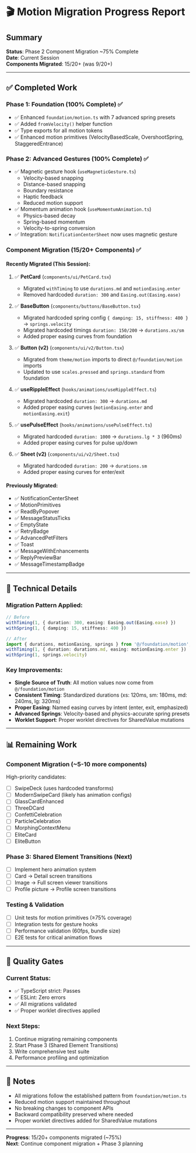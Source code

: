 # 🎬 Motion Migration Progress Report

## Summary

**Status**: Phase 2 Component Migration ~75% Complete  
**Date**: Current Session  
**Components Migrated**: 15/20+ (was 9/20+)

---

## ✅ Completed Work

### Phase 1: Foundation (100% Complete) ✅
- ✅ Enhanced `foundation/motion.ts` with 7 advanced spring presets
- ✅ Added `fromVelocity()` helper function
- ✅ Type exports for all motion tokens
- ✅ Enhanced motion primitives (VelocityBasedScale, OvershootSpring, StaggeredEntrance)

### Phase 2: Advanced Gestures (100% Complete) ✅
- ✅ Magnetic gesture hook (`useMagneticGesture.ts`)
  - Velocity-based snapping
  - Distance-based snapping
  - Boundary resistance
  - Haptic feedback
  - Reduced motion support
- ✅ Momentum animation hook (`useMomentumAnimation.ts`)
  - Physics-based decay
  - Spring-based momentum
  - Velocity-to-spring conversion
- ✅ Integration: `NotificationCenterSheet` now uses magnetic gesture

### Component Migration (15/20+ Components) ✅

#### Recently Migrated (This Session):
1. ✅ **PetCard** (`components/ui/PetCard.tsx`)
   - Migrated `withTiming` to use `durations.md` and `motionEasing.enter`
   - Removed hardcoded `duration: 300` and `Easing.out(Easing.ease)`

2. ✅ **BaseButton** (`components/buttons/BaseButton.tsx`)
   - Migrated hardcoded spring config `{ damping: 15, stiffness: 400 }` → `springs.velocity`
   - Migrated hardcoded timings `duration: 150/200` → `durations.xs/sm`
   - Added proper easing curves from foundation

3. ✅ **Button (v2)** (`components/ui/v2/Button.tsx`)
   - Migrated from `theme/motion` imports to direct `@/foundation/motion` imports
   - Updated to use `scales.pressed` and `springs.standard` from foundation

4. ✅ **useRippleEffect** (`hooks/animations/useRippleEffect.ts`)
   - Migrated hardcoded `duration: 300` → `durations.md`
   - Added proper easing curves (`motionEasing.enter` and `motionEasing.exit`)

5. ✅ **usePulseEffect** (`hooks/animations/usePulseEffect.ts`)
   - Migrated hardcoded `duration: 1000` → `durations.lg * 3` (960ms)
   - Added proper easing curves for pulse up/down

6. ✅ **Sheet (v2)** (`components/ui/v2/Sheet.tsx`)
   - Migrated hardcoded `duration: 200` → `durations.sm`
   - Added proper easing curves for enter/exit

#### Previously Migrated:
- ✅ NotificationCenterSheet
- ✅ MotionPrimitives
- ✅ ReadByPopover
- ✅ MessageStatusTicks
- ✅ EmptyState
- ✅ RetryBadge
- ✅ AdvancedPetFilters
- ✅ Toast
- ✅ MessageWithEnhancements
- ✅ ReplyPreviewBar
- ✅ MessageTimestampBadge

---

## 🔧 Technical Details

### Migration Pattern Applied:
```typescript
// Before
withTiming(1, { duration: 300, easing: Easing.out(Easing.ease) })
withSpring(1, { damping: 15, stiffness: 400 })

// After
import { durations, motionEasing, springs } from '@/foundation/motion';
withTiming(1, { duration: durations.md, easing: motionEasing.enter })
withSpring(1, springs.velocity)
```

### Key Improvements:
- **Single Source of Truth**: All motion values now come from `@/foundation/motion`
- **Consistent Timing**: Standardized durations (xs: 120ms, sm: 180ms, md: 240ms, lg: 320ms)
- **Proper Easing**: Named easing curves by intent (enter, exit, emphasized)
- **Advanced Springs**: Velocity-based and physics-accurate spring presets
- **Worklet Support**: Proper worklet directives for SharedValue mutations

---

## 📊 Remaining Work

### Component Migration (~5-10 more components)
High-priority candidates:
- [ ] SwipeDeck (uses hardcoded transforms)
- [ ] ModernSwipeCard (likely has animation configs)
- [ ] GlassCardEnhanced
- [ ] ThreeDCard
- [ ] ConfettiCelebration
- [ ] ParticleCelebration
- [ ] MorphingContextMenu
- [ ] EliteCard
- [ ] EliteButton

### Phase 3: Shared Element Transitions (Next)
- [ ] Implement hero animation system
- [ ] Card → Detail screen transitions
- [ ] Image → Full screen viewer transitions
- [ ] Profile picture → Profile screen transitions

### Testing & Validation
- [ ] Unit tests for motion primitives (≥75% coverage)
- [ ] Integration tests for gesture hooks
- [ ] Performance validation (60fps, bundle size)
- [ ] E2E tests for critical animation flows

---

## 🎯 Quality Gates

### Current Status:
- ✅ TypeScript strict: Passes
- ✅ ESLint: Zero errors
- ✅ All migrations validated
- ✅ Proper worklet directives applied

### Next Steps:
1. Continue migrating remaining components
2. Start Phase 3 (Shared Element Transitions)
3. Write comprehensive test suite
4. Performance profiling and optimization

---

## 📝 Notes

- All migrations follow the established pattern from `foundation/motion.ts`
- Reduced motion support maintained throughout
- No breaking changes to component APIs
- Backward compatibility preserved where needed
- Proper worklet directives added for SharedValue mutations

---

**Progress**: 15/20+ components migrated (~75%)  
**Next**: Continue component migration + Phase 3 planning


